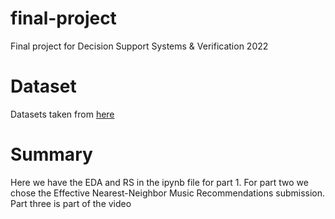 # final-project
Final project for Decision Support Systems &amp; Verification 2022

# Dataset
Datasets taken from [here](http://www2.informatik.uni-freiburg.de/~cziegler/BX/)

# Summary
Here we have the EDA and RS in the ipynb file for part 1.
For part two we chose the Effective Nearest-Neighbor Music Recommendations submission.
Part three is part of the video

